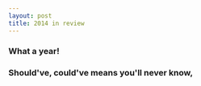 ```yaml
---
layout: post
title: 2014 in review
---
```


### What a year!

### Should've, could've means you'll never know,
